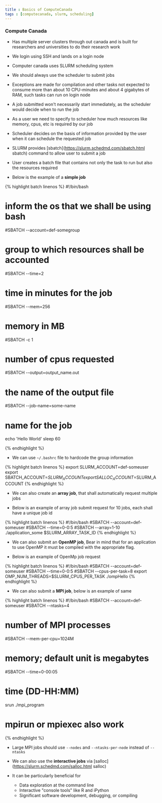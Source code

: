 ```yaml
---
title : Basics of ComputeCanada 
tags : [computecanada, slurm, scheduling]
---
```


### Compute Canada 

- Has multiple server clusters through out canada and is built for researchers and universities to do their research work 

- We login using SSH and lands on a login node

- Computer canada uses SLURM scheduling system 

- We should always use the scheduler to submit jobs 

- Exceptions are made for compilation and other tasks not expected to consume more than about 10 CPU-minutes and about 4 gigabytes of RAM, such tasks can run on login node

- A job submitted won't necessarily start immediately, as the scheduler would decide when to run the job

- As a user we need to specify to scheduler how much resources like memory, cpus, etc is required by our job 

- Scheduler decides on the basis of information provided by the user when it can schedule the requested job

- SLURM provides [sbatch](https://slurm.schedmd.com/sbatch.html sbatch) command to allow user to submit a job 

- User creates a batch file that contains not only the task to run but also the resources required

- Below is the example of a **simple job** 

{% highlight batch linenos %}
#!/bin/bash
# inform the os that we shall be using bash 
#SBATCH --account=def-somegroup  
# group to which resources shall be accounted
#SBATCH --time=2 
# time in minutes for the job 
#SBATCH --mem=256 
# memory in MB
#SBATCH -c 1 
# number of cpus requested
#SBATCH --output=output_name.out 
# the name of the output file 
#SBATCH --job-name=some-name 
# name for the job 

echo 'Hello World'
sleep 60

{% endhighlight %}

- We can use ```~/.bashrc``` file to hardcode the group information 

{% highlight batch linenos %}
export SLURM_ACCOUNT=def-someuser
export SBATCH_ACCOUNT=$SLURM_ACCOUNT
export SALLOC_ACCOUNT=$SLURM_ACCOUNT
{% endhighlight %}

- We can also create an **array job**, that shall automatically request multiple jobs

- Below is an example of array job submit request for 10 jobs, each shall have a unique job id

{% highlight batch linenos %}
#!/bin/bash
#SBATCH --account=def-someuser
#SBATCH --time=0-0:5
#SBATCH --array=1-10
./application_some $SLURM_ARRAY_TASK_ID
{% endhighlight %}

- We can also submit an **OpenMP job**, Bear in mind that for an application to use OpenMP it must be compiled with the appropriate flag. 

- Below is an example of OpenMp job request 

{% highlight batch linenos %}
#!/bin/bash
#SBATCH --account=def-someuser
#SBATCH --time=0-0:5
#SBATCH --cpus-per-task=8
export OMP_NUM_THREADS=$SLURM_CPUS_PER_TASK
./ompHello
{% endhighlight %}

- We can also submit a **MPI job**, below is an example of same 

{% highlight batch linenos %}
#!/bin/bash
#SBATCH --account=def-someuser
#SBATCH --ntasks=4               
# number of MPI processes
#SBATCH --mem-per-cpu=1024M
# memory; default unit is megabytes
#SBATCH --time=0-00:05
# time (DD-HH:MM)
srun ./mpi_program
# mpirun or mpiexec also work
{% endhighlight %}

- Large MPI jobs should use ```--nodes``` and ```--ntasks-per-node``` instead of ```--ntasks```

- We can also use the **interactive jobs** via [salloc](https://slurm.schedmd.com/salloc.html salloc)

- It can be particularly beneficial for
  - Data exploration at the command line
  - Interactive "console tools" like R and iPython
  - Significant software development, debugging, or compiling


